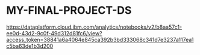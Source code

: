 # MY-FINAL-PROJECT-DS

https://dataplatform.cloud.ibm.com/analytics/notebooks/v2/b8aa57c1-ee0d-43d2-9c0f-49d312d81fc6/view?access_token=38841a6a4064e845ca392b3bd333068c341d7e3237a117ea1c5ba63de1b3d200
